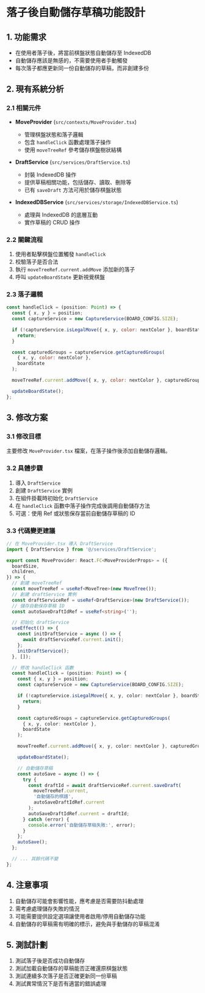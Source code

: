 # 落子後自動儲存草稿功能設計

## 1. 功能需求

- 在使用者落子後，將當前棋盤狀態自動儲存至 IndexedDB
- 自動儲存應該是無感的，不需要使用者手動觸發
- 每次落子都應更新同一份自動儲存的草稿，而非創建多份

## 2. 現有系統分析

### 2.1 相關元件

- **MoveProvider** (`src/contexts/MoveProvider.tsx`)

  - 管理棋盤狀態和落子邏輯
  - 包含 `handleClick` 函數處理落子操作
  - 使用 `moveTreeRef` 參考儲存棋盤樹狀結構

- **DraftService** (`src/services/DraftService.ts`)

  - 封裝 IndexedDB 操作
  - 提供草稿相關功能，包括儲存、讀取、刪除等
  - 已有 `saveDraft` 方法可用於儲存棋盤狀態

- **IndexedDBService** (`src/services/storage/IndexedDBService.ts`)
  - 處理與 IndexedDB 的底層互動
  - 實作草稿的 CRUD 操作

### 2.2 關鍵流程

1. 使用者點擊棋盤位置觸發 `handleClick`
2. 校驗落子是否合法
3. 執行 `moveTreeRef.current.addMove` 添加新的落子
4. 呼叫 `updateBoardState` 更新視覺棋盤

### 2.3 落子邏輯

```javascript
const handleClick = (position: Point) => {
  const { x, y } = position;
  const captureService = new CaptureService(BOARD_CONFIG.SIZE);

  if (!captureService.isLegalMove({ x, y, color: nextColor }, boardState)) {
    return;
  }

  const capturedGroups = captureService.getCapturedGroups(
    { x, y, color: nextColor },
    boardState
  );

  moveTreeRef.current.addMove({ x, y, color: nextColor }, capturedGroups);

  updateBoardState();
};
```

## 3. 修改方案

### 3.1 修改目標

主要修改 `MoveProvider.tsx` 檔案，在落子操作後添加自動儲存邏輯。

### 3.2 具體步驟

1. 導入 `DraftService`
2. 創建 `DraftService` 實例
3. 在組件掛載時初始化 `DraftService`
4. 在 `handleClick` 函數中落子操作完成後調用自動儲存方法
5. 可選：使用 Ref 或狀態保存當前自動儲存草稿的 ID

### 3.3 代碼變更建議

```typescript
// 在 MoveProvider.tsx 導入 DraftService
import { DraftService } from '@/services/DraftService';

export const MoveProvider: React.FC<MoveProviderProps> = ({
  boardSize,
  children,
}) => {
  // 創建 moveTreeRef
  const moveTreeRef = useRef<MoveTree>(new MoveTree());
  // 創建 draftService 實例
  const draftServiceRef = useRef<DraftService>(new DraftService());
  // 儲存自動保存草稿 ID
  const autoSaveDraftIdRef = useRef<string>('');

  // 初始化 draftService
  useEffect(() => {
    const initDraftService = async () => {
      await draftServiceRef.current.init();
    };
    initDraftService();
  }, []);

  // 修改 handleClick 函數
  const handleClick = (position: Point) => {
    const { x, y } = position;
    const captureService = new CaptureService(BOARD_CONFIG.SIZE);

    if (!captureService.isLegalMove({ x, y, color: nextColor }, boardState)) {
      return;
    }

    const capturedGroups = captureService.getCapturedGroups(
      { x, y, color: nextColor },
      boardState
    );

    moveTreeRef.current.addMove({ x, y, color: nextColor }, capturedGroups);

    updateBoardState();

    // 自動儲存草稿
    const autoSave = async () => {
      try {
        const draftId = await draftServiceRef.current.saveDraft(
          moveTreeRef.current,
          '自動儲存的棋譜',
          autoSaveDraftIdRef.current
        );
        autoSaveDraftIdRef.current = draftId;
      } catch (error) {
        console.error('自動儲存草稿失敗:', error);
      }
    };
    autoSave();
  };

  // ... 其餘代碼不變
};
```

## 4. 注意事項

1. 自動儲存可能會影響性能，應考慮是否需要防抖動處理
2. 需考慮處理儲存失敗的情況
3. 可能需要提供設定選項讓使用者啟用/停用自動儲存功能
4. 自動儲存的草稿需有明確的標示，避免與手動儲存的草稿混淆

## 5. 測試計劃

1. 測試落子後是否成功自動儲存
2. 測試加載自動儲存的草稿能否正確還原棋盤狀態
3. 測試連續多次落子是否正確更新同一份草稿
4. 測試異常情況下是否有適當的錯誤處理
